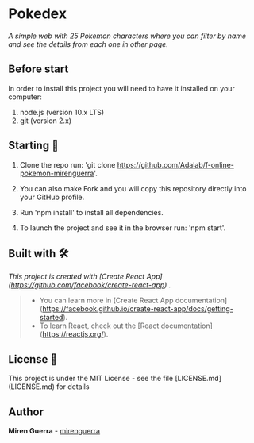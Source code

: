 # Pokedex

_A simple web with 25 Pokemon characters where you can filter by name and see the details from each one in other page._

## Before start

In order to install this project you will need to have it installed on your computer:

1. node.js (version 10.x LTS)
2. git (version 2.x) 

## Starting 🚀

1. Clone the repo run: 'git clone https://github.com/Adalab/f-online-pokemon-mirenguerra'.

2. You can also make Fork and you will copy this repository directly into your GitHub profile.

3. Run 'npm install' to install all dependencies.

4. To launch the project and see it in the browser run: 'npm start'.

## Built with 🛠️

_This project is created with [Create React App] (https://github.com/facebook/create-react-app) ._
> - You can learn more in [Create React App documentation] (https://facebook.github.io/create-react-app/docs/getting-started).
> - To learn React, check out the [React documentation] (https://reactjs.org/).

## License 📄

This project is under the MIT License - see the file [LICENSE.md] (LICENSE.md) for details

## Author

**Miren Guerra** - [mirenguerra](https://github.com/mirenguerra)